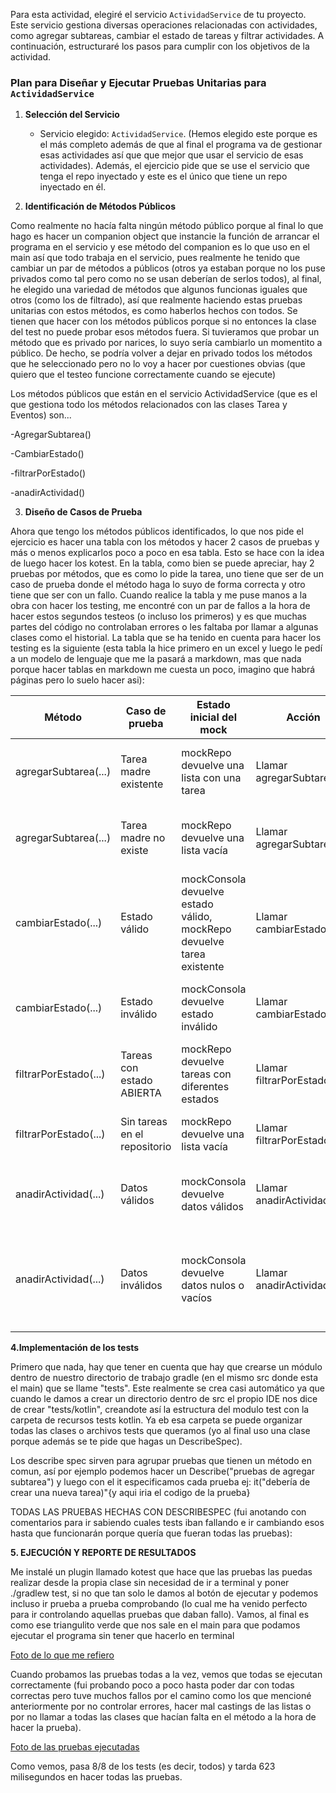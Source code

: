 Para esta actividad, elegiré el servicio `ActividadService` de tu proyecto. Este servicio gestiona diversas operaciones relacionadas con actividades, como agregar subtareas, cambiar el estado de tareas y filtrar actividades. A continuación, estructuraré los pasos para cumplir con los objetivos de la actividad.

### Plan para Diseñar y Ejecutar Pruebas Unitarias para `ActividadService`

1. **Selección del Servicio**
   - Servicio elegido: `ActividadService`. (Hemos elegido este porque es el más completo además de que al final el programa va de gestionar esas actividades así que que mejor que usar el servicio de esas actividades). Además, el ejercicio pide que se use el servicio que tenga el repo inyectado y este es el único que tiene un repo inyectado en él.

2. **Identificación de Métodos Públicos**

Como realmente no hacía falta ningún método público porque al final lo que hago es hacer un companion object que instancie la función de arrancar el programa en el servicio y ese método del companion es lo que uso en el main así que todo trabaja en el servicio, pues realmente he tenido que cambiar un par de métodos a públicos (otros ya estaban porque no los puse privados como tal pero como no se usan deberían de serlos todos), al final, he elegido una variedad de métodos que algunos funcionas iguales que otros (como los de filtrado), así que realmente haciendo estas pruebas unitarias con estos métodos, es como haberlos hechos con todos. Se tienen que hacer con los métodos públicos porque si no entonces la clase del test no puede probar esos métodos fuera. Si tuvieramos que probar un método que es privado por narices, lo suyo sería cambiarlo un momentito a público. De hecho, se podría volver a dejar en privado todos los métodos que he seleccionado pero no lo voy a hacer por cuestiones obvias (que quiero que el testeo funcione correctamente cuando se ejecute)

Los métodos públicos que están en el servicio ActividadService (que es el que gestiona todo los métodos relacionados con las clases Tarea y Eventos) son...

-AgregarSubtarea()

-CambiarEstado()

-filtrarPorEstado()

-anadirActividad()

3. **Diseño de Casos de Prueba**

Ahora que tengo los métodos públicos identificados, lo que nos pide el ejercicio es hacer una tabla con los métodos y hacer 2 casos de pruebas y más o menos explicarlos poco a poco en esa tabla. Esto se hace con la idea de luego hacer los kotest. En la tabla, como bien se puede apreciar, hay 2 pruebas por métodos, que es como lo pide la tarea, uno tiene que ser de un caso de prueba donde el método haga lo suyo de forma correcta y otro tiene que ser con un fallo. Cuando realice la tabla y me puse manos a la obra con hacer los testing, me encontré con un par de fallos a la hora de hacer estos segundos testeos (o incluso los primeros) y es que muchas partes del código no controlaban errores o les faltaba por llamar a algunas clases como el historial. La tabla que se ha tenido en cuenta para hacer los testing es la siguiente (esta tabla la hice primero en un excel y luego le pedí a un modelo de lenguaje que me la pasará a markdown, mas que nada porque hacer tablas en markdown me cuesta un poco, imagino que habrá páginas pero lo suelo hacer asi):

| Método                   | Caso de prueba                                | Estado inicial del mock                                                                 | Acción                                  | Resultado esperado                                                               |
|--------------------------|-----------------------------------------------|---------------------------------------------------------------------------------------|-----------------------------------------|----------------------------------------------------------------------------------|
| agregarSubtarea(...)     | Tarea madre existente                         | mockRepo devuelve una lista con una tarea                                             | Llamar agregarSubtarea(...)             | Subtarea agregada con éxito, historial actualizado                               |
| agregarSubtarea(...)     | Tarea madre no existe                        | mockRepo devuelve una lista vacía                                                    | Llamar agregarSubtarea(...)             | Mensaje de error mostrado, historial no actualizado                              |
| cambiarEstado(...)       | Estado válido                                | mockConsola devuelve estado válido, mockRepo devuelve tarea existente                | Llamar cambiarEstado(...)               | Estado de tarea actualizado, historial actualizado                               |
| cambiarEstado(...)       | Estado inválido                              | mockConsola devuelve estado inválido                                                 | Llamar cambiarEstado(...)               | Mensaje de error mostrado, estado no actualizado                                 |
| filtrarPorEstado(...)    | Tareas con estado ABIERTA                    | mockRepo devuelve tareas con diferentes estados                                       | Llamar filtrarPorEstado(...)            | Se muestran solo tareas con estado ABIERTA                                       |
| filtrarPorEstado(...)    | Sin tareas en el repositorio                 | mockRepo devuelve una lista vacía                                                    | Llamar filtrarPorEstado(...)            | Mensaje indicando que no hay tareas                                              |
| anadirActividad(...)     | Datos válidos                                | mockConsola devuelve datos válidos                                                   | Llamar anadirActividad(...)             | Actividad añadida con éxito, historial actualizado                               |
| anadirActividad(...)     | Datos inválidos                              | mockConsola devuelve datos nulos o vacíos                                            | Llamar anadirActividad(...)             | Mensaje de error mostrado, historial actualizado con mensaje de error            |                                          |

**4.Implementación de los tests**

Primero que nada, hay que tener en cuenta que hay que crearse un módulo dentro de nuestro directorio de trabajo gradle (en el mismo src donde esta el main) que se llame "tests". Este realmente se crea casi automático ya que cuando le damos a crear un directorio dentro de src el propio IDE nos dice de crear "tests/kotlin", creandote así la estructura del modulo test con la carpeta de recursos tests kotlin. Ya eb esa carpeta se puede organizar todas las clases o archivos tests que queramos (yo al final uso una clase porque además se te pide que hagas un DescribeSpec).

Los describe spec sirven para agrupar pruebas que tienen un método en comun, así por ejemplo podemos hacer un Describe("pruebas de agregar subtarea") y luego con el it especificamos cada prueba ej: it("debería de crear una nueva tarea)"{y aqui iria el codigo de la prueba}

TODAS LAS PRUEBAS HECHAS CON DESCRIBESPEC (fui anotando con comentarios para ir sabiendo cuales tests iban fallando e ir cambiando esos hasta que funcionarán porque quería que fueran todas las pruebas):


**5. EJECUCIÓN Y REPORTE DE RESULTADOS**

Me instalé un plugin llamado kotest que hace que las pruebas las puedas realizar desde la propia clase sin necesidad de ir a terminal y poner ./gradlew test, si no que tan solo le damos al botón de ejecutar y podemos incluso ir prueba a prueba comprobando (lo cual me ha venido perfecto para ir controlando aquellas pruebas que daban fallo). Vamos, al final es como ese triangulito verde que nos sale en el main para que podamos ejecutar el programa sin tener que hacerlo en terminal

[Foto de lo que me refiero]()

Cuando probamos las pruebas todas a la vez, vemos que todas se ejecutan correctamente (fui probando poco a poco hasta poder dar con todas correctas pero tuve muchos fallos por el camino como los que mencioné anteriormente por no controlar errores, hacer mal castings de las listas o por no llamar a todas las clases que hacían falta en el método a la hora de hacer la prueba).

[Foto de las pruebas ejecutadas]()

Como vemos, pasa 8/8 de los tests (es decir, todos) y tarda 623 milisegundos en hacer todas las pruebas.
